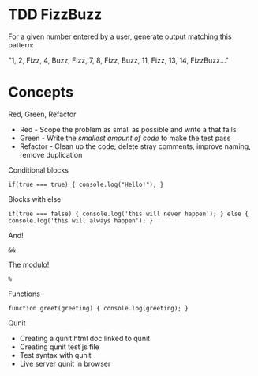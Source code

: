 # TDD FizzBuzz

For a given number entered by a user, generate output matching this pattern:

"1, 2, Fizz, 4, Buzz, Fizz, 7, 8, Fizz, Buzz, 11, Fizz, 13, 14, FizzBuzz..."

# Concepts

Red, Green, Refactor
* Red - Scope the problem as small as possible and write a that fails
* Green - Write the *smallest amount of code* to make the test pass
* Refactor - Clean up the code; delete stray comments, improve naming, remove duplication


Conditional blocks

`if(true === true) { console.log("Hello!"); }`

Blocks with else

`if(true === false) {
    console.log('this will never happen');
} else {
    console.log('this will always happen');
}`

And!

`&&`

The modulo!

`%`

Functions

`function greet(greeting) {
    console.log(greeting);
}`

Qunit

* Creating a qunit html doc linked to qunit 
* Creating qunit test js file
* Test syntax with qunit
* Live server qunit in browser






